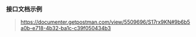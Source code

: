### 接口文档示例

> https://documenter.getpostman.com/view/5509696/S17rx9KN#9b6b5a0b-e718-4b32-ba1c-c39f050434b3
